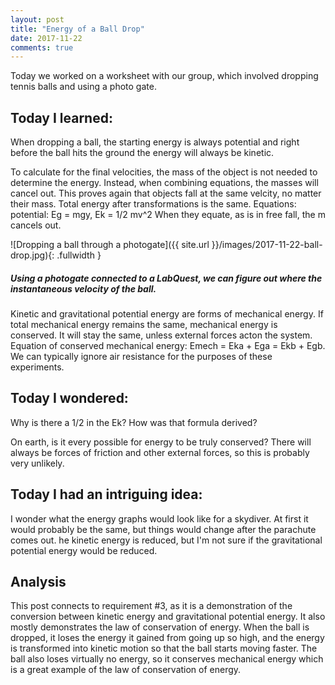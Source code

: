 ```yaml
---
layout: post
title: "Energy of a Ball Drop"
date: 2017-11-22
comments: true
---
```


Today we worked on a worksheet with our group, which involved dropping tennis balls and using a photo gate.

## Today I learned:

When dropping a ball, the starting energy is always potential and right before the ball hits the ground the energy will always be kinetic.

To calculate for the final velocities, the mass of the object is not needed to determine the energy. Instead, when combining equations, the masses will cancel out. This proves again that objects fall at the same velcity, no matter their mass.
Total energy after transformations is the same.
Equations: potential: Eg = mgy, Ek = 1/2 mv^2 When they equate, as is in free fall, the m cancels out.

![Dropping a ball through a photogate]({{ site.url }}/images/2017-11-22-ball-drop.jpg){: .fullwidth }

##### Using a photogate connected to a LabQuest, we can figure out where the instantaneous velocity of the ball.

Kinetic and gravitational potential energy are forms of mechanical energy. If total mechanical energy remains the same, mechanical energy is conserved. It will stay the same, unless external forces acton the system. Equation of conserved mechanical energy: Emech = Eka + Ega = Ekb + Egb. We can typically ignore air resistance for the purposes of these experiments.

## Today I wondered:

Why is there a 1/2 in the Ek? How was that formula derived?

On earth, is it every possible for energy to be truly conserved? There will always be forces of friction and other external forces, so this is probably very unlikely.

## Today I had an intriguing idea:

I wonder what the energy graphs would look like for a skydiver. At first it would probably be the same, but things would change after the parachute comes out. he kinetic energy is reduced, but I'm not sure if the gravitational potential energy would be reduced.

## Analysis

This post connects to requirement #3, as it is a demonstration of the conversion between kinetic energy and gravitational potential energy. It also mostly demonstrates the law of conservation of energy. When the ball is dropped, it loses the energy it gained from going up so high, and the energy is transformed into kinetic motion so that the ball starts moving faster. The ball also loses virtually no energy, so it conserves mechanical energy which is a great example of the law of conservation of energy.
